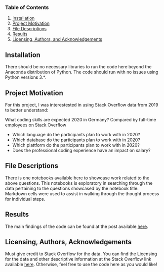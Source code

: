 ### Table of Contents

1. [Installation](#installation)
2. [Project Motivation](#motivation)
3. [File Descriptions](#files)
4. [Results](#results)
5. [Licensing, Authors, and Acknowledgements](#licensing)

## Installation <a name="installation"></a>

There should be no necessary libraries to run the code here beyond the Anaconda distribution of Python.  The code should run with no issues using Python versions 3.*.

## Project Motivation<a name="motivation"></a>

For this project, I was interestested in using Stack Overflow data from 2019 to better understand:

What coding skills are expected 2020 in Germany? Compared by full-time employees on Stack Overflow

- Which language do the participants plan to work with in 2020?
- Which database do the participants plan to work with in 2020?
- Which plattform do the participants plan to work with in 2020?
- Does the professional coding experience have an impact on salary?


## File Descriptions <a name="files"></a>

There is one notebooks available here to showcase work related to the above questions.  This notebooks is exploratory in searching through the data pertaining to the questions showcased by the notebook title.  Markdown cells were used to assist in walking through the thought process for individual steps.  

## Results<a name="results"></a>

The main findings of the code can be found at the post available [here](https://medium.com/p/e19281dddf6b/).

## Licensing, Authors, Acknowledgements<a name="licensing"></a>

Must give credit to Stack Overflow for the data. You can find the Licensing for the data and other descriptive information at the Stack Overflow link available [here](https://insights.stackoverflow.com/survey). Otherwise, feel free to use the code here as you would like! 
